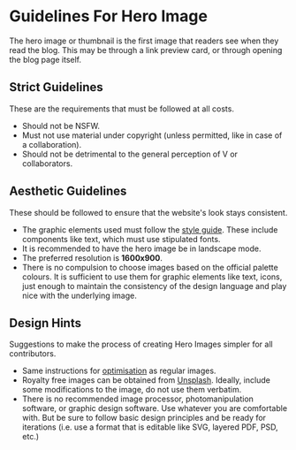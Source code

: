 # Guidelines For Hero Image

The hero image or thumbnail is the first image that readers see when they
read the blog. This may be through a link preview card, or through opening
the blog page itself.

## Strict Guidelines

These are the requirements that must be followed at all costs.

- Should not be NSFW.
- Must not use material under copyright (unless permitted, like in case of a
  collaboration).
- Should not be detrimental to the general perception of V
  or collaborators.

## Aesthetic Guidelines

These should be followed to ensure that the website's look stays consistent.

- The graphic elements used must follow the [style guide](style-guide.md).
  These include components like text, which must use stipulated fonts.
- It is recommended to have the hero image be in landscape mode.
- The preferred resolution is **1600x900**.
- There is no compulsion to choose images based on the official palette
  colours. It is sufficient to use them for graphic elements like text,
  icons, just enough to maintain the consistency of the design language
  and play nice with the underlying image.

## Design Hints

Suggestions to make the process of creating Hero Images simpler for all
contributors.

- Same instructions for
  [optimisation](/docs/new-post-instructions.md#adding-images)
  as regular images.
- Royalty free images can be obtained from [Unsplash](https://unsplash.com).
  Ideally, include some modifications to the image, do not use them verbatim.
- There is no recommended image processor, photomanipulation software, or
  graphic design software. Use whatever you are comfortable with. But be sure
  to follow basic design principles and be ready for iterations (i.e. use a
  format that is editable like SVG, layered PDF, PSD, etc.)
